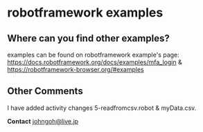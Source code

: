 # robotframework examples

## Where can you find other examples?
examples can be found on robotframework example's page: https://docs.robotframework.org/docs/examples/mfa_login & https://robotframework-browser.org/#examples


## Other Comments
I have added activity changes 5-readfromcsv.robot & myData.csv.


**Contact**
johngoh@live.jp